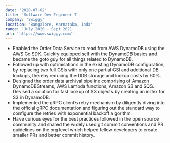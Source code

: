 ```yaml
---
date: '2020-07-02'
title: 'Software Dev Engineer I'
company: 'Swiggy'
location: 'Bangalore, Karnataka, Inda'
range: 'July 2020 - Sept 2021'
url: 'https://www.swiggy.com/'
---
```


- Enabled the Order Data Service to read from AWS DynamoDB using the AWS Go SDK. Guickly equipped self with the DynamoDB basics and became the goto guy for all things related to DynamoDB.
- Followed up with optimisations in the existing DynamoDB configuration, by replacing two full GSIs with only one partial GSI and additional DB lookups, thereby reducing the DDB storage and lookup costs by 60%.
- Designed the order data archival pipeline comprising of Amazon DynamoDBStreams, AWS Lambda functions, Amazon S3 and SQS. Devised a solution for fast lookup of S3 objects by creating an index for S3 in DynamoDB.
- Implemented the gRPC client’s retry mechanism by diligently diving into the official gRPC documentation and figuring out the standard way to configure the retries with exponential backoff algorithm.
- Have curious eyes for the best practices followed in the open source community and shared the widely used git commit conventions and PR guidelines on the org level which helped fellow developers to create smaller PRs and better commit history.
